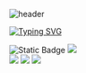 ![header](https://capsule-render.vercel.app/api?type=wave&color=96C9F4&height=300&section=header&text=Wave%20Web&fontSize=90)

[![Typing SVG](https://readme-typing-svg.demolab.com?font=Roboto&weight=500&size=28&pause=1000&color=3FA2F6&background=75FF6E00&width=435&lines=Wave+Web+-+35th+SOPT+Web+Part)](https://git.io/typing-svg)

<img
alt="Static Badge"
src="https://img.shields.io/badge/35th_SOPT-WEB-blue"
/>
<img
    src="https://hits.seeyoufarm.com/api/count/incr/badge.svg?url=https%3A%2F%2Fgithub.com%2Faa%2F&count_bg=%23000000&title_bg=%23000000&icon=github.svg&icon_color=%23FFFFFF&title=GitHub&edge_flat=false"
/>
<br >
<a href="https://www.instagram.com/wave_web_official" style="text-decoration: none;">
    <img
        src="https://img.shields.io/badge/Instagram-E4405F?style=for-the-badge&logo=Instagram&logoColor=white&link=https://www.instagram.com/wave_web_official"
    />
</a>
<a href="https://wave-web.tistory.com/" style="text-decoration: none;">
    <img
        src="https://img.shields.io/badge/Tistory-000000?style=for-the-badge&logo=Tistory&logoColor=white&link=https://wave-web.tistory.com/"
    />
</a>
<a href="mailto:develop@sopt.org" style="text-decoration: none;">
    <img
        src="https://img.shields.io/badge/Gmail-EA4335?style=for-the-badge&logo=Gmail&logoColor=white&link=mailto:develop@sopt.org"
    />
</a>
